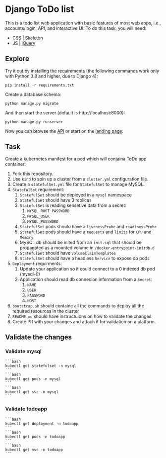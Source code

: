 # Django ToDo list

This is a todo list web application with basic features of most web apps, i.e., accounts/login, API, and interactive UI. To do this task, you will need:

- CSS | [Skeleton](http://getskeleton.com/)
- JS | [jQuery](https://jquery.com/)

## Explore

Try it out by installing the requirements (the following commands work only with Python 3.8 and higher, due to Django 4):

```
pip install -r requirements.txt
```

Create a database schema:

```
python manage.py migrate
```

And then start the server (default is http://localhost:8000):

```
python manage.py runserver
```

Now you can browse the [API](http://localhost:8000/api/) or start on the [landing page](http://localhost:8000/).

## Task

Create a kubernetes manifest for a pod which will containa ToDo app container:

1. Fork this repository.
1. Use `kind` to spin up a cluster from a `cluster.yml` configuration file.
1. Create a `statefulSet.yml` file for `StatefulSet` to manage MySQL.
1. `StatefulSet` requirement:
   1. `StatefulSet` should be deployed in a `mysql` namespace
   1. `StatefulSet` should have 3 replicas
   1. `StatefulSet` is reading sensetive data from a secret:
      1. `MYSQL_ROOT_PASSWORD`
      1. `MYSQL_USER`
      1. `MYSQL_PASSWORD`
   1. `StatefulSet` pods should have a `livenessProbe` and `readinessProbe`
   1. `StatefulSet` pods should have a `requests` and `limits` for `CPU` and `Memory`
   1. MySQL db should be inited from an `init.sql` that should be propagated as a mounted volume in `/docker-entrypoint-initdb.d`
   1. `StatefulSet` should have `volumeClaimTemplates`
   1. `StatefulSet` should have a headless `Service` to expose db pods
1. `Deployment` requirments:
   1. Update your application so it could connect to a 0 indexed db pod (mysql-0)
   2. Application should read db connecion information from a `Secret`:
      1. `NAME`
      2. `USER`
      3. `PASSWORD`
      4. `HOST`
1. `bootstrap.sh` should containe all the commands to deploy all the required resources in the cluster
1. `README.md` should have instructuions on how to validate the changes
1. Create PR with your changes and attach it for validation on a platform.

## Validate the changes

### Validate mysql

    ```bash
    kubectl get statefulset -n mysql
    ```
    ```bash
    kubectl get pods -n mysql
    ```
    ```bash
    kubectl get svc -n mysql
    ```

### Validate todoapp

    ```bash
    kubectl get deployment -n todoapp
    ```
    ```bash
    kubectl get pods -n todoapp
    ```
    ```bash
    kubectl get svc -n todoapp
    ```
